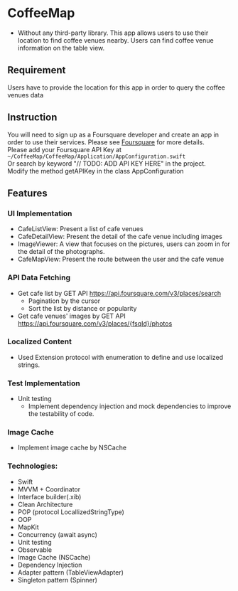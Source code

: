 # CoffeeMap
* Without any third-party library.
This app allows users to use their location to find coffee venues nearby.
Users can find coffee venue information on the table view.

## Requirement
Users have to provide the location for this app in order to query the coffee venues data

## Instruction
You will need to sign up as a Foursquare developer and create an app in order to use their services. Please see [Foursquare](https://developer.foursquare.com/docs/places-api-getting-started) for more details.<br/>
Please add your Foursquare API Key at
`~/CoffeeMap/CoffeeMap/Application/AppConfiguration.swift`<br/>
Or search by keyword "// TODO: ADD API KEY HERE" in the project. <br/>
Modify the method getAPIKey in the class AppConfiguration

## Features
### UI Implementation
- CafeListView: Present a list of cafe venues
- CafeDetailView: Present the detail of the cafe venue including images
- ImageViewer: A view that focuses on the pictures, users can zoom in for the detail of the photographs.
- CafeMapView: Present the route between the user and the cafe venue
### API Data Fetching
- Get cafe list by GET API https://api.foursquare.com/v3/places/search
  - Pagination by the cursor
  - Sort the list by distance or popularity
- Get cafe venues' images by GET API https://api.foursquare.com/v3/places/{fsqId}/photos
### Localized Content
- Used Extension protocol with enumeration to define and use localized strings.
### Test Implementation
- Unit testing
  - Implement dependency injection and mock dependencies to improve the testability of code.
### Image Cache
- Implement image cache by NSCache

### Technologies:
- Swift
- MVVM + Coordinator
- Interface builder(.xib)
- Clean Architecture
- POP (protocol LocallizedStringType)
- OOP
- MapKit
- Concurrency (await async)
- Unit testing
- Observable
- Image Cache (NSCache)
- Dependency Injection
- Adapter pattern (TableViewAdapter)
- Singleton pattern (Spinner)
